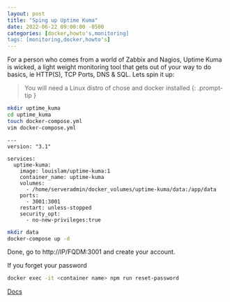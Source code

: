 ```yaml
---
layout: post
title: "Sping up Uptime Kuma"
date: 2022-06-22 09:00:00 -0500
categories: [docker,howto's,monitoring]
tags: [monitoring,docker,howto's]
---
```


For a person who comes from a world of Zabbix and Nagios, Uptime Kuma is wicked, a light weight monitoring tool that gets out of your way to do basics, ie HTTP(S), TCP Ports, DNS & SQL.  Lets spin it up:

> You will need a Linux distro of chose and docker installed
{: .prompt-tip }

```bash
mkdir uptime_kuma
cd uptime_kuma
touch docker-compose.yml
vim docker-compose.yml
```

```yaml;
---
version: "3.1"

services:
  uptime-kuma:
    image: louislam/uptime-kuma:1
    container_name: uptime-kuma
    volumes:
      - /home/serveradmin/docker_volumes/uptime-kuma/data:/app/data
    ports:
      - 3001:3001
    restart: unless-stopped
    security_opt:
      - no-new-privileges:true
```

```bash
mkdir data
docker-compose up -d
```

Done, go to http://IP/FQDM:3001 and create your account. 

If you forget your password

```bash
docker exec -it <container name> npm run reset-password
```

[Docs](https://uptime.kuma.pet/docs/README)